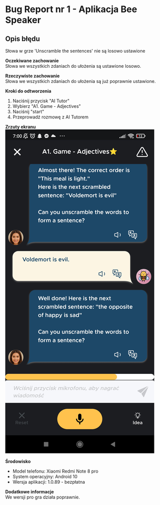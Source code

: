 # Bug Report nr 1 - Aplikacja Bee Speaker

## Opis błędu
Słowa w grze 'Unscramble the sentences' nie są losowo ustawione				

**Oczekiwane zachowanie**  
Słowa we wszystkich zdaniach do ułożenia są ustawione losowo.					

**Rzeczywiste zachowanie**  
Słowa we wszystkich zdaniach do ułożenia są już poprawnie ustawione.				

**Kroki do odtworzenia**
1. Naciśnij przycisk "AI Tutor"				
2. Wybierz  "A1. Game - Adjectives"				
3. Naciśnij "start"
4. Przeprowadź rozmowę z AI Tutorem				

**Zrzuty ekranu**
![BR1](https://github.com/nowikat/Bug-reports/blob/main/Aplikacje%20do%20nauki%20angielskiego/Za%C5%82%C4%85czniki/BR1.jpg)

**Środowisko**
- Model telefonu: Xiaomi Redmi Note 8 pro
- System operacyjny: Android 10
- Wersja aplikacji: 1.0.89 - bezpłatna

**Dodatkowe informacje**  
We wersji pro gra działa poprawnie.					
